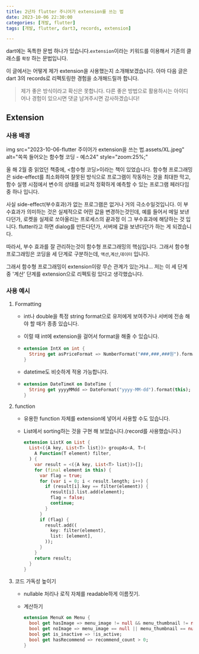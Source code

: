 ```yaml
---
title: 2년차 flutter 주니어가 extension를 쓰는 법
date: 2023-10-06 22:30:00
categories: [개발, flutter]
tags: [개발, flutter, dart3, records, extension]

---
```


dart에는 독특한 문법 하나가 있습니다.`extension`이라는 키워드를 이용해서 기존의 클래스를 `확장` 하는 문법입니다. 

이 글에서는 어떻게 제가 extension을 사용했는지 소개해보겠습니다. 아마 다음 글은 dart 3의 records로 리펙토링한 경험을 소개해드릴까 합니다.

> 제가 좋은 방식이라고 확신은 못합니다. 다른 좋은 방법으로 활용하시는 아이디어나 경험이 있으시면 댓글 남겨주시면 감사하겠습니다!

## Extension

### 사용 배경

img src="2023-10-06-flutter 주이어가 extension을 쓰는 법.assets/XL.jpeg" alt="쏙쏙 들어오는 함수형 코딩 - 예스24" style="zoom:25%;" 

 올 해 2월 중 읽었던 책중에, \<함수형 코딩\>이라는 책이 있었습니다. 함수형 프로그래밍은 side-effect를 최소화하여 쟐못된 방식으로 프로그램이 작동하는 것을 최대한 막고, 함수 실행 시점에서 변수의 상태를 비교적 정확하게 예측할 수 있는 프로그램 페러다임 중 하나 입니다.

사실 side-effect(부수효과)가 없는 프로그램은 없거나 거의 극소수일것입니다. 이 부수효과가 의미하는 것은 실제적으로 어떤 값을 변경하는것인데, 예를 들어서 메일 보낸다던가, 로켓을 실제로 쏘아올리는 프로세스의 끝과정 이 그 부수효과에 해당하는 것 입니다. flutter라고 하면 dialog를 만든다던가, 서버에 값을 보낸다던가 하는 게 되겠습니다.

따라서, 부수 효과를 잘 관리하는것이 함수형 프로그래밍의 핵심입니다. 그래서 함수형 프로그래밍은 코딩을 세 단계로 구분하는데, `액션`,`계산`,`데이터` 입니다. 

그래서 함수형 프로그래밍이 extension이랑 무슨 관계가 있는거냐... 저는 이 세 단계 중 '계산' 단계를 extension으로 리펙토링 있다고 생각했습니다.

### 사용 예시

1. Formatting

   - int나 double을 특정 string format으로 유저에게 보여주거나 서버에 전송 해야 할 때가 종종 있습니다.

   - 이럴 때 int에 extension을 걸어서 format을 해줄 수 있습니다.

   - ```dart
     extension IntX on int {
       String get asPriceFormat => NumberFormat("###,###,###원").format(this);
     }
     ```

   - datetime도 비슷하게 적용 가능합니다.

   - ``` dart
     extension DateTimeX on DateTime {
       String get yyyyMMdd => DateFormat("yyyy-MM-dd").format(this);
     }
     ```
   
2. function

   - 유용한 function 자체를 extension에 넣어서 사용할 수도 있습니다.

   - List에서 sorting하는 것을 구현 해 보았습니다.(record를 사용했습니다.)

     ```dart
     extension ListX on List {
       List<({A key, List<T> list})> groupAs<A, T>(
         A Function(T element) filter,
       ) {
         var result = <({A key, List<T> list})>[];
         for (final element in this) {
           var flag = true;
           for (var i = 0; i < result.length; i++) {
             if (result[i].key == filter(element)) {
               result[i].list.add(element);
               flag = false;
               continue;
             }
           }
           if (flag) {
             result.add((
               key: filter(element),
               list: [element],
             ));
           }
         }
         return result;
       }
     }
     ```

3. 코드 가독성 높이기

   - nullable 처리나 로직 자체를 readable하게 이름짓기.

   - 계산하기

     ```dart
     extension MenuX on Menu {
       bool get hasImage => menu_image != null && menu_thumbnail != null;
       bool get noImage => menu_image == null || menu_thumbnail == null;
       bool get is_inactive => !is_active;
       bool get hasRecommend => recommend_count > 0;
     }
     ```
     
     
